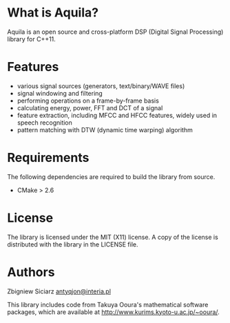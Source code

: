 What is Aquila?
===============

Aquila is an open source and cross-platform DSP (Digital Signal Processing)
library for C++11.


Features
========

 * various signal sources (generators, text/binary/WAVE files)
 * signal windowing and filtering
 * performing operations on a frame-by-frame basis
 * calculating energy, power, FFT and DCT of a signal
 * feature extraction, including MFCC and HFCC features, widely used in
   speech recognition
 * pattern matching with DTW (dynamic time warping) algorithm


Requirements
============

The following dependencies are required to build the library from source.

 * CMake > 2.6


License
=======

The library is licensed under the MIT (X11) license. A copy of the license
is distributed with the library in the LICENSE file.


Authors
=======

Zbigniew Siciarz <antyqjon@interia.pl>

This library includes code from Takuya Ooura's mathematical software packages,
which are available at http://www.kurims.kyoto-u.ac.jp/~ooura/.
